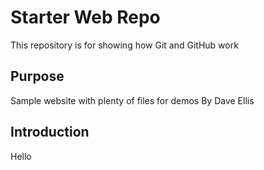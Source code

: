 # Starter Web Repo

This repository is for showing how Git and GitHub work

## Purpose

Sample website with plenty of files for demos
By Dave Ellis

## Introduction

Hello
